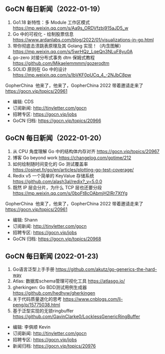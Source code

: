 ## GoCN 每日新闻（2022-01-19）

1. Go1.18 新特性：多 Module 工作区模式 https://mp.weixin.qq.com/s/Aa9s_ORDVfzbj915aJD5_w
2. Go 中的可视化 - 绘制股票信息 https://www.ardanlabs.com/blog/2022/01/visualizations-in-go.html
3. 带你彻底击溃跳表原理及其 Golang 实现！（内含图解） https://mp.weixin.qq.com/s/5wrHQz_LqeQn3NLuF8yu0A
4. go-zero 对接分布式事务 dtm 保姆式教程 https://github.com/Mikaelemmmm/gozerodtm
5. SOLID 原则在 Go 中的设计 https://mp.weixin.qq.com/s/IbVKF0pUCq_4_-2NJbC8pw

GopherChina  他来了，他来了，GopherChina 2022 带着邀请走来了 https://gocn.vip/topics/20961

- 编辑: CDS
- 订阅新闻: http://tinyletter.com/gocn
- 招聘专区: https://gocn.vip/jobs
- GoCN 归档: https://gocn.vip/topics/20966

## GoCN 每日新闻（2022-01-20）

1. 从 CPU 角度理解 Go 中的结构体内存对齐 https://gocn.vip/topics/20967
2. 博客 Go beyond work https://changelog.com/gotime/212
3. 如何绘制随时间变化的 Go 测试覆盖率 https://osinet.fr/go/en/articles/plotting-go-test-coverage/
4. Redix v5 一个简单的 KeyValue 存储系统 https://github.com/alash3al/redix?_v=5.0.0
5. 既然 IP 层会分片，为什么 TCP 层也还要分段 https://mp.weixin.qq.com/s/0boFt8cOAbmjH2IRr7XtYg

GopherChina  他来了，他来了，GopherChina 2022 带着邀请走来了 https://gocn.vip/topics/20961

- 编辑: Shann
- 订阅新闻: http://tinyletter.com/gocn
- 招聘专区: https://gocn.vip/jobs
- GoCN 归档: https://gocn.vip/topics/20968

## GoCN 每日新闻 (2022-01-23)

1. Go语言泛型上手手册 https://github.com/akutz/go-generics-the-hard-way
2. Atlas: 数据库schema管理可视化工具 https://atlasgo.io/
3. gherkingen: Go BDD测试用例生成器 https://github.com/hedhyw/gherkingen
4. 关于代码质量退化的思考 https://www.cnblogs.com/li-peng/p/15775038.html
5. 基于泛型实现的无锁ringbuffer https://github.com/GavinClarke0/LocklessGenericRingBuffer


* 编辑: 李俱顺 Kevin
* 订阅新闻: http://tinyletter.com/gocn
* 招聘专区: https://gocn.vip/jobs
* 新闻归档: https://gocn.vip/topics/20976
